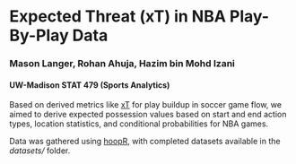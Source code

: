 # Expected Threat (xT) in NBA Play-By-Play Data
### Mason Langer, Rohan Ahuja, Hazim bin Mohd Izani
#### UW-Madison STAT 479 (Sports Analytics)

Based on derived metrics like [xT](https://www.hudl.com/blog/possession-value-models-explained) for play buildup in soccer game flow, we aimed to derive expected possession values based on start and end action types, location statistics, and conditional probabilities for NBA games.

Data was gathered using [hoopR](https://cran.r-project.org/web/packages/hoopR/index.html), with completed datasets available in the *datasets/* folder. 
